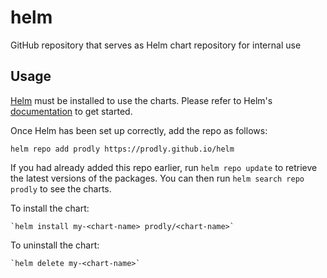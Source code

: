 # helm
GitHub repository that serves as Helm chart repository for internal use

## Usage

[Helm](https://helm.sh) must be installed to use the charts.  Please refer to Helm's [documentation](https://helm.sh/docs) to get started.

Once Helm has been set up correctly, add the repo as follows:

`helm repo add prodly https://prodly.github.io/helm`

If you had already added this repo earlier, run `helm repo update` to retrieve the latest versions of the packages.
You can then run `helm search repo prodly` to see the charts.

To install the <chart-name> chart:

    `helm install my-<chart-name> prodly/<chart-name>`

To uninstall the chart:

    `helm delete my-<chart-name>`